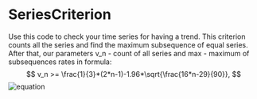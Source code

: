 # SeriesCriterion
Use this code to check your time series for having a trend. This criterion counts all the series and find the maximum subsequence of equal series. After that, our parameters v_n - count of all series and max - maximum of subsequences rates in formula:
$$ v_n >= \frac{1}{3}*(2*n-1)-1.96*\sqrt{\frac{16*n-29}{90}}, $$
![equation](https://latex.codecogs.com/svg.image?v_n&space;>=&space;\frac{1}{3}*(2*n-1)-1.96*\sqrt{\frac{16*n-29}{90}})
